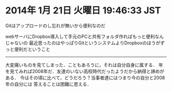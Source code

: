 # 2014年  1月 21日 火曜日 19:46:33 JST

Gitはアップロードのし忘れが無いから便利なのだ

webサーバにDropbox導入して手元のPCと共有フォルダ作ればもっと便利なんじゃないの
最近思ったのはやっぱりGitというシステムよりDropboxのほうがずっと便利だということ

---

大変痛いものを見てしまった．こともあろうに，それは自分自身に属する．
年を見てみれば2008年だ．友達のいない高校時代だったようだから納得と諦めがある．
今はその頃に比べて，どうだろう？当事者達にはつまり今の自分と2008年の自分には
答えることは困難に思える．
